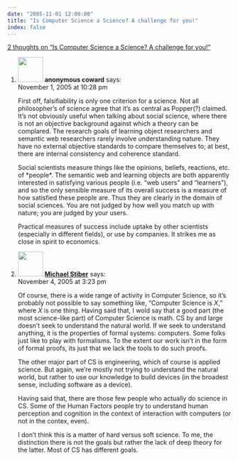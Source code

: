 ```yaml
---
date: "2005-11-01 12:00:00"
title: "Is Computer Science a Science? A challenge for you!"
index: false
---
```


[2 thoughts on &ldquo;Is Computer Science a Science? A challenge for you!&rdquo;](/lemire/blog/2005/11-01-is-computer-science-a-science-a-challenge-for-you)

<ol class="comment-list">
<li id="comment-3256" class="comment even thread-even depth-1">
<div class="comment-author vcard">
<img alt src="https://secure.gravatar.com/avatar/?s=56&#038;d=mm&#038;r=g" srcset="https://secure.gravatar.com/avatar/?s=112&#038;d=mm&#038;r=g 2x" class="avatar avatar-56 photo avatar-default" height="56" width="56" decoding="async" /> <b class="fn">anonymous coward</b> <span class="says">says:</span> </div>
<div class="comment-metadata"><time datetime="2005-11-01T22:28:06+00:00">November 1, 2005 at 10:28 pm</time></a> </div>
<div class="comment-content">
<p>First off, falsifiability is only one criterion for a science. Not all philosopher&rsquo;s of science agree that it&rsquo;s as central as Popper(?) claimed. It&rsquo;s not obviously useful when talking about social science, where there is not an objective background against which a theory can be complared. The research goals of learning object researchers and semantic web researchers rarely involve understanding nature. They have no external objective standards to compare themselves to; at best, there are internal consistency and coherence standard.</p>
<p>Social scientists measure things like the opinions, beliefs, reactions, etc. of *people*. The semantic web and learning objects are both apparently interested in satisfying various people (i.e. &ldquo;web users&rdquo; and &ldquo;learners&rdquo;), and so the only sensible measure of its overall success is a measure of how satisfied these people are. Thus they are clearly in the domain of social sciences. You are not judged by how well you match up with nature; you are judged by your users.</p>
<p>Practical measures of success include uptake by other scientists (especially in different fields), or use by companies. It strikes me as close in spirit to economics.</p>
</div>
</li>
<li id="comment-3270" class="comment odd alt thread-odd thread-alt depth-1">
<div class="comment-author vcard">
<img alt src="https://secure.gravatar.com/avatar/dada9de44173d6c1b13691554ef8e974?s=56&#038;d=mm&#038;r=g" srcset="https://secure.gravatar.com/avatar/dada9de44173d6c1b13691554ef8e974?s=112&#038;d=mm&#038;r=g 2x" class="avatar avatar-56 photo" height="56" width="56" decoding="async" /> <b class="fn"><a href="https://expert-opinion.blogspot.com/" class="url" rel="ugc external nofollow">Michael Stiber</a></b> <span class="says">says:</span> </div>
<div class="comment-metadata"><time datetime="2005-11-04T15:23:30+00:00">November 4, 2005 at 3:23 pm</time></a> </div>
<div class="comment-content">
<p>Of course, there is a wide range of activity in Computer Science, so it&rsquo;s probably not possible to say something like, &ldquo;Computer Science is <i>X</i>,&rdquo; where <i>X</i> is one thing. Having said that, I wold say that a good part (the most science-like part) of Computer Science is math. CS by and large doesn&rsquo;t seek to understand the natural world. If we seek to understand anything, it is the properties of formal systems: computers. Some folks just like to play with formalisms. To the extent our work isn&rsquo;t in the form of formal proofs, its just that we lack the tools to do such proofs.</p>
<p>The other major part of CS is engineering, which of course is applied science. But again, we&rsquo;re mostly not trying to understand the natural world, but rather to use our knowledge to build devices (in the broadest sense, including software as a device).</p>
<p>Having said that, there are those few people who actually do science in CS. Some of the Human Factors people try to understand human perception and cognition in the context of interaction with computers (or not in the contex, even).</p>
<p>I don&rsquo;t think this is a matter of hard versus soft science. To me, the distinction there is not the goals but rather the lack of deep theory for the latter. Most of CS has different goals.</p>
</div>
</li>
</ol>
